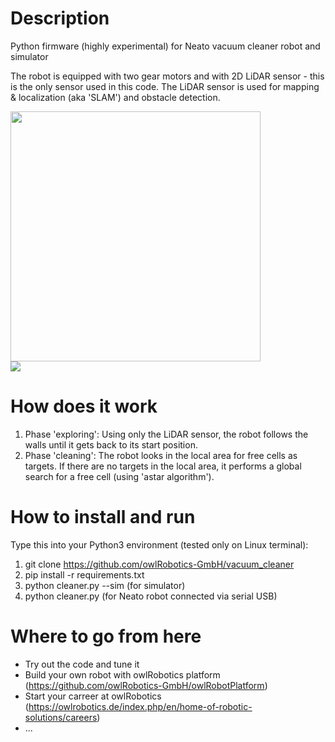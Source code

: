 # Description
Python firmware (highly experimental) for Neato vacuum cleaner robot and simulator

The robot is equipped with two gear motors and with 2D LiDAR sensor - this is the only sensor used in this code. The LiDAR sensor is used for mapping & localization (aka 'SLAM') and obstacle detection.

<img src="https://github.com/owlRobotics-GmbH/vacuum_cleaner/assets/11735886/b2d57bc4-9c65-4377-91f6-1766eb2d07bf" width="400" />
<br>

<img src="https://github.com/owlRobotics-GmbH/vacuum_cleaner/assets/11735886/416891d8-e6c8-41a9-867d-8b3552c1f8fe" />

# How does it work
1. Phase 'exploring': Using only the LiDAR sensor, the robot follows the walls until it gets back to its start position.
2. Phase 'cleaning': The robot looks in the local area for free cells as targets. If there are no targets in the local area, it performs a global search for a free cell (using 'astar algorithm'). 
   
# How to install and run
Type this into your Python3 environment (tested only on Linux terminal):
1. git clone https://github.com/owlRobotics-GmbH/vacuum_cleaner
2. pip install -r requirements.txt
3. python cleaner.py --sim    (for simulator)
4. python cleaner.py   (for Neato robot connected via serial USB)

# Where to go from here
* Try out the code and tune it
* Build your own robot with owlRobotics platform (https://github.com/owlRobotics-GmbH/owlRobotPlatform)
* Start your carreer at owlRobotics (https://owlrobotics.de/index.php/en/home-of-robotic-solutions/careers)
* ...
